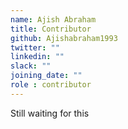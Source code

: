 ```yaml
---
name: Ajish Abraham
title: Contributor
github: Ajishabraham1993
twitter: ""
linkedin: ""
slack: ""
joining_date: ""
role : contributor
---
```


Still waiting for this

